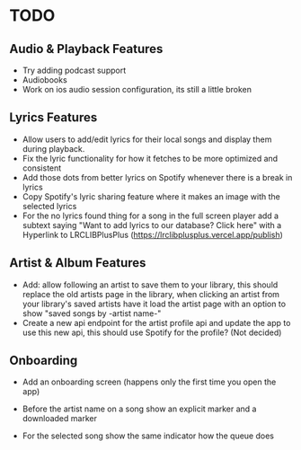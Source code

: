 # TODO

## Audio & Playback Features
- Try adding podcast support
- Audiobooks
- Work on ios audio session configuration, its still a little broken

## Lyrics Features
- Allow users to add/edit lyrics for their local songs and display them during playback.
- Fix the lyric functionality for how it fetches to be more optimized and consistent 
- Add those dots from better lyrics on Spotify whenever there is a break in lyrics
- Copy Spotify's lyric sharing feature where it makes an image with the selected lyrics
- For the no lyrics found thing for a song in the full screen player add a subtext saying "Want to add lyrics to our database? Click here" with a Hyperlink to LRCLIBPlusPlus (https://lrclibplusplus.vercel.app/publish)

## Artist & Album Features
- Add: allow following an artist to save them to your library, this should replace the old artists page in the library, when clicking an artist from your library's saved artists have it load the artist page with an option to show "saved songs by -artist name-"
- Create a new api endpoint for the artist profile api and update the app to use this new api, this should use Spotify for the profile? (Not decided)

## Onboarding
- Add an onboarding screen (happens only the first time you open the app)

- Before the artist name on a song show an explicit marker and a downloaded marker
- For the selected song show the same indicator how the queue does